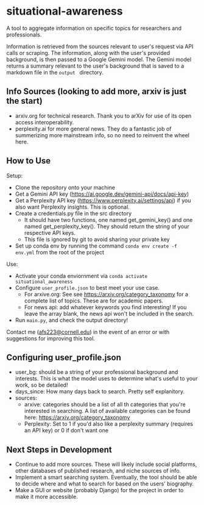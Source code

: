# situational-awareness
A tool to aggregate information on specific topics for researchers and professionals.

Information is retrieved from the sources relevant to user's request via API calls or scraping. The information, along with the user's  provided background, is then passed to a Google Gemini model. The Gemini model returns a summary relevant to the user's background that is saved to a markdown file in the `output ` directory.  

## Info Sources (looking to add more, arxiv is just the start)

- arxiv.org for technical research. Thank you to arXiv for use of its open access interoperability.
- perplexity.ai for more general news. They do a fantastic job of summerizing more mainstream info, so no need to reinvent the wheel here. 

## How to Use 

Setup: 
- Clone the repository onto your machine 
- Get a Gemini API key (https://ai.google.dev/gemini-api/docs/api-key)
- Get a Perplexity API key (https://www.perplexity.ai/settings/api) if you also want Perplexity insights. This is optional. 
- Create a credentials.py file in the src directory  
    - It should have two functions, one named get_gemini_key() and one named get_perplexity_key(). They should return the string of your respective API keys.
    - This file is ignored by git to avoid sharing your private key
- Set up conda env by running the command `conda env create -f env.yml` from the root of the project

Use: 
- Activate your conda enviornment via `conda activate situational_awareness`
- Configure `user_profile.json` to best meet your use case. 
  - For arxive.org: See see https://arxiv.org/category_taxonomy for a complete list of topics. These are for academic papers. 
  - For news api: add whatever keywords you find interesting! If you leave the array blank, the news api won't be included in the search. 
- Run `main.py`, and check the output directory!

Contact me (afs223@cornell.edu) in the event of an error or with suggestions for improving this tool. 

## Configuring user_profile.json 

- user_bg: should be a string of your professional background and interests. This is what the model uses to determine what's useful to your work, so be detailed!
- days_since: How many days back to search. Pretty self explanitory. 
- sources: 
  - arxive: categories should be a list of all th categories that you're interested in searching. A list of available categories can be found here: https://arxiv.org/category_taxonomy
  - Perplexity: Set to 1 if you'd also like a perplexity summary (requires an API key) or 0 if don't want one

## Next Steps in Development 

- Continue to add more sources. These will likely include social platforms, other databases of published research, and niche sources of info. 
- Implement a smart searching system. Eventually, the tool should be able to decide where and what to search for based on the users' biography.
- Make a GUI or website (probably Django) for the project in order to make it more accessible. 
